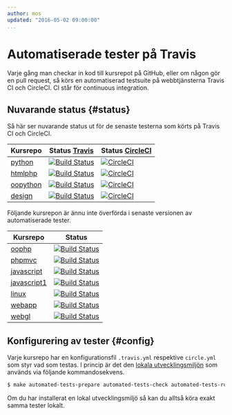 ```yaml
---
author: mos
updated: "2016-05-02 09:00:00"
...
```

Automatiserade tester på Travis
==================================

Varje gång man checkar in kod till kursrepot på GitHub, eller om någon gör en pull request, så körs en automatiserad testsuite på webbtjänsterna Travis CI och CircleCI. CI står för continuous integration.



Nuvarande status {#status}
----------------------------------

Så här ser nuvarande status ut för de senaste testerna som körts på Travis CI och CircleCI.

| Kursrepo | Status [Travis](https://travis-ci.org/) | Status [CircleCI](https://circleci.com/) |
|----------|------|------|
| [python](https://github.com/dbwebb-se/python) | [![Build Status](https://travis-ci.org/dbwebb-se/python.svg?branch=master)](https://travis-ci.org/dbwebb-se/python) | [![CircleCI](https://circleci.com/gh/dbwebb-se/python.svg?style=svg)](https://circleci.com/gh/dbwebb-se/python) |
| [htmlphp](https://github.com/dbwebb-se/htmlphp) | [![Build Status](https://travis-ci.org/dbwebb-se/htmlphp.svg?branch=master)](https://travis-ci.org/dbwebb-se/htmlphp) | [![CircleCI](https://circleci.com/gh/dbwebb-se/htmlphp.svg?style=svg)](https://circleci.com/gh/dbwebb-se/htmlphp) |
| [oopython](https://github.com/dbwebb-se/oopython) | [![Build Status](https://travis-ci.org/dbwebb-se/oopython.svg?branch=master)](https://travis-ci.org/dbwebb-se/oopython) | [![CircleCI](https://circleci.com/gh/dbwebb-se/oopython.svg?style=svg)](https://circleci.com/gh/dbwebb-se/oopython) |
| [design](https://github.com/mosbth/design) | [![Build Status](https://travis-ci.org/dbwebb-se/design.svg?branch=master)](https://travis-ci.org/dbwebb-se/design) | [![CircleCI](https://circleci.com/gh/dbwebb-se/design.svg?style=svg)](https://circleci.com/gh/dbwebb-se/design) | 

Följande kursrepon är ännu inte överförda i senaste versionen av automatiserade tester.

| Kursrepo | Status |
|----------|--------|
| [oophp](https://github.com/dbwebb-se/oophp) | [![Build Status](https://travis-ci.org/dbwebb-se/oophp.svg?branch=master)](https://travis-ci.org/dbwebb-se/oophp) |
| [phpmvc](https://github.com/dbwebb-se/phpmvc) | [![Build Status](https://travis-ci.org/dbwebb-se/phpmvc.svg?branch=master)](https://travis-ci.org/dbwebb-se/phpmvc) |
| [javascript](https://github.com/dbwebb-se/javascript) | [![Build Status](https://travis-ci.org/dbwebb-se/javascript.svg?branch=master)](https://travis-ci.org/dbwebb-se/javascript) |
| [javascript1](https://github.com/dbwebb-se/javascript1) | [![Build Status](https://travis-ci.org/dbwebb-se/javascript1.svg?branch=master)](https://travis-ci.org/dbwebb-se/javascript1) |
| [linux](https://github.com/dbwebb-se/linux) | [![Build Status](https://travis-ci.org/dbwebb-se/linux.svg?branch=master)](https://travis-ci.org/dbwebb-se/linux) |
| [webapp](https://github.com/dbwebb-se/webapp) | [![Build Status](https://travis-ci.org/dbwebb-se/webapp.svg?branch=master)](https://travis-ci.org/dbwebb-se/webapp) |
| [webgl](https://github.com/dbwebb-se/webgl) | [![Build Status](https://travis-ci.org/dbwebb-se/webgl.svg?branch=master)](https://travis-ci.org/dbwebb-se/webgl) |




Konfigurering av tester {#config}
----------------------------------

Varje kursrepo har en konfigurationsfil `.travis.yml` respektive `circle.yml` som styr vad som testas. I princip är det den [lokala utvecklingsmiljön](development-environment) som används via följande kommandosekvens.

```bash
$ make automated-tests-prepare automated-tests-check automated-tests-run
```

Om du har installerat en lokal utvecklingsmiljö så kan du alltså köra exakt samma tester lokalt.

